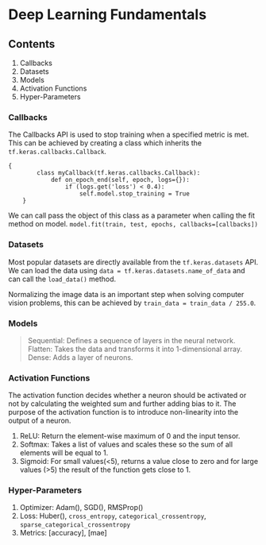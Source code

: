 # Deep Learning Fundamentals

## Contents

1. Callbacks
2. Datasets
3. Models 
4. Activation Functions
5. Hyper-Parameters

### Callbacks

The Callbacks API is used to stop training when a specified metric is met.
This can be achieved by creating a class which inherits the `tf.keras.callbacks.Callback`.

```
{
        class myCallback(tf.keras.callbacks.Callback):
            def on_epoch_end(self, epoch, logs={}):
                if (logs.get('loss') < 0.4):
                    self.model.stop_training = True
    }
```

We can call pass the object of this class as a parameter when calling the fit method on model. 
`model.fit(train, test, epochs, callbacks=[callbacks])`

### Datasets

Most popular datasets are directly available from the `tf.keras.datasets` API. We can load the data using `data = tf.keras.datasets.name_of_data` and can call the `load_data()` method.

Normalizing the image data is an important step when solving computer vision problems, this can be achieved by `train_data = train_data / 255.0`.

### Models

> Sequential: Defines a sequence of layers in the neural network.
> Flatten: Takes the data and transforms it into 1-dimensional array.
> Dense: Adds a layer of neurons.

### Activation Functions

The activation function decides whether a neuron should be activated or not by calculating the weighted sum and further adding bias to it. The purpose of the activation function is to introduce non-linearity into the output of a neuron.

1. ReLU: Return the element-wise maximum of 0 and the input tensor.
2. Softmax: Takes a list of values and scales these so the sum of all elements will be equal to 1.
3. Sigmoid: For small values(<5), returns a value close to zero and for large values (>5) the result of the function gets close to 1.

### Hyper-Parameters

1. Optimizer: Adam(), SGD(), RMSProp()
2. Loss: Huber(), `cross_entropy`, `categorical_crossentropy`, `sparse_categorical_crossentropy`
3. Metrics: [accuracy], [mae]


